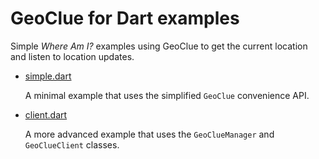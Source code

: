 # GeoClue for Dart examples

Simple _Where Am I?_ examples using GeoClue to get the current location and
listen to location updates.

- [simple.dart](https://github.com/canonical/geoclue.dart/blob/main/example/simple.dart)

  A minimal example that uses the simplified `GeoClue` convenience API.

- [client.dart](https://github.com/canonical/geoclue.dart/blob/main/example/example.dart)

  A more advanced example that uses the `GeoClueManager` and `GeoClueClient`
  classes.
